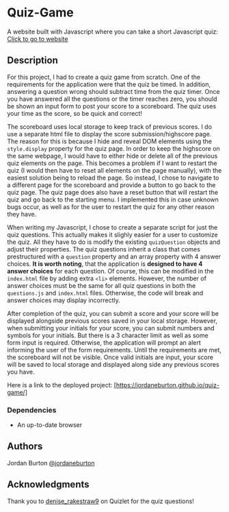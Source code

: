 # Quiz-Game
A website built with Javascript where you can take a short Javascript quiz: [Click to go to website](https://jordaneburton.github.io/quiz-game/)

## Description

For this project, I had to create a quiz game from scratch. One of the requirements for the application were that the quiz be timed. In addition, answering a question wrong should subtract time from the quiz timer. Once you have answered all the questions or the timer reaches zero, you should be shown an input form to post your score to a scoreboard. The quiz uses your time as the score, so be quick and correct!

The scoreboard uses local storage to keep track of previous scores. I do use a separate html file to display the score submission/highscore page. The reason for this is because I hide and reveal DOM elements using the `style.display` property for the quiz page. In order to keep the highscore on the same webpage, I would have to either hide or delete all of the previous quiz elements on the page. This becomes a problem if I want to restart the quiz (I would then have to reset all elements on the page manually), with the easiest solution being to reload the page. So instead, I chose to navigate to a different page for the scoreboard and provide a button to go back to the quiz page. The quiz page does also have a reset button that will restart the quiz and go back to the starting menu. I implemented this in case unknown bugs occur, as well as for the user to restart the quiz for any other reason they have.

When writing my Javascript, I chose to create a separate script for just the quiz questions. This actually makes it slighly easier for a user to customize the quiz. All they have to do is modify the existing `quizQuestion` objects and adjust their properties. The quiz questions inherit a class that comes prestructured with a `question` property and an array property with 4 answer choices. **It is worth noting**, that the application is **designed to have 4 answer choices** for each question. Of course, this can be modified in the `index.html` file by adding extra `<li>` elements. However, the number of answer choices must be the same for all quiz questions in both the `questions.js` and `index.html` files. Otherwise, the code will break and answer choices may display incorrectly.

After completion of the quiz, you can submit a score and your score will be displayed alongside previous scores saved in your local storage. However, when submitting your initials for your score, you can submit numbers and symbols for your initials. But there is a 3 character limit as well as some form input is required. Otherwise, the application will prompt an alert informing the user of the form requirements. Until the requirements are met, the scoreboard will not be visible. Once valid initials are input, your score will be saved to local storage and displayed along side any previous scores you have.

Here is a link to the deployed project: [https://jordaneburton.github.io/quiz-game/]

### Dependencies

* An up-to-date browser

## Authors

Jordan Burton 
[@jordaneburton](https://github.com/jordaneburton)

## Acknowledgments

Thank you to [denise_rakestraw9](https://quizlet.com/denise_rakestraw9/sets) on Quizlet for the quiz questions!